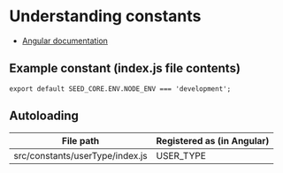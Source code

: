 # Understanding constants

* [Angular documentation](https://docs.angularjs.org/api/auto/service/$provide#constant)

## Example constant (index.js file contents)

```
export default SEED_CORE.ENV.NODE_ENV === 'development';
```

## Autoloading

|File path|Registered as (in Angular)|
|---|---|
|src/constants/userType/index.js|USER_TYPE|
